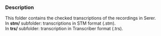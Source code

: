 ### Description
This folder contains the checked transcriptions of the recordings in Serer.   
In **stm/** subfolder: transcriptions in STM format (.stm).   
In **trs/** subfolder: transcription in Transcriber format (.trs).   
